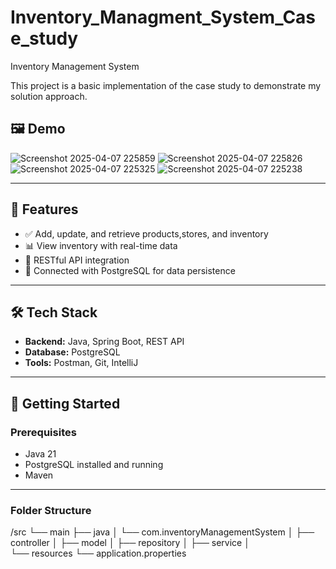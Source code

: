 # Inventory_Managment_System_Case_study


Inventory Management System

This project is a basic implementation of the case study to demonstrate my solution approach.

## 🖼️ Demo

![Screenshot 2025-04-07 225859](https://github.com/user-attachments/assets/3e63f692-6564-4223-bbd2-7368c1b9325c)
![Screenshot 2025-04-07 225826](https://github.com/user-attachments/assets/c4595fd8-36cf-4a40-9518-9c68fd98adb2)
![Screenshot 2025-04-07 225325](https://github.com/user-attachments/assets/046709f0-87b4-4ada-9c37-d14f1bd6927f)
![Screenshot 2025-04-07 225238](https://github.com/user-attachments/assets/fe91fa7c-6a91-4135-847b-7024918b5834)





---


## 🔧 Features

- ✅ Add, update, and retrieve products,stores, and inventory
- 📊 View inventory with real-time data
- 🧾 RESTful API integration
- 💾 Connected with PostgreSQL for data persistence

---

## 🛠️ Tech Stack

- **Backend:** Java, Spring Boot, REST API
- **Database:** PostgreSQL
- **Tools:** Postman, Git, IntelliJ

---

## 🚀 Getting Started

### Prerequisites

- Java 21
- PostgreSQL installed and running
- Maven

---

### Folder Structure

/src
  └── main
      ├── java
      │   └── com.inventoryManagementSystem
      │       ├── controller
      │       ├── model
      │       ├── repository
      │       ├── service
      │    
      └── resources
          └── application.properties

